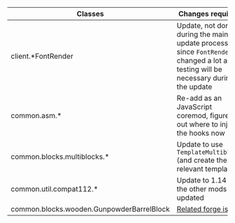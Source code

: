 |Classes|Changes required|
|---|---|
|client.*FontRender|Update, not done during the main update process since `FontRenderer` changed a lot and testing will be necessary during the update|
|common.asm.*|Re-add as an JavaScript coremod, figure out where to inject the hooks now|
|common.blocks.multiblocks.*|Update to use `TemplateMultiblock` (and create the relevant templates)|
|common.util.compat112.*|Update to 1.14 as the other mods are updated|
|common.blocks.wooden.GunpowderBarrelBlock|[Related forge issue](https://github.com/MinecraftForge/MinecraftForge/issues/5841)|